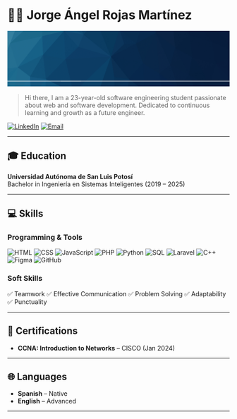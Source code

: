# 👨‍💻 Jorge Ángel Rojas Martínez

![Banner](https://raw.githubusercontent.com/JoeRojas1914/JoeRojas1914/main/Banner.png)

> Hi there, I am a 23-year-old software engineering student passionate about web and software development. Dedicated to continuous learning and growth as a future engineer.

[![LinkedIn](https://img.shields.io/badge/LinkedIn-Profile-blue?style=flat&logo=linkedin)](https://www.linkedin.com/in/jorge-%C3%A1ngel-rojas-mart%C3%ADnez-12292a31b/)
[![Email](https://img.shields.io/badge/Email-jorgeangelrojasmtz@gmail.com-red?style=flat&logo=gmail)](mailto:jorgeangelrojasmtz@gmail.com)

---

## 🎓 Education

**Universidad Autónoma de San Luis Potosí**  
Bachelor in Ingeniería en Sistemas Inteligentes (2019 – 2025)

---

## 💻 Skills

### Programming & Tools
![HTML](https://img.shields.io/badge/HTML-E34F26?style=flat&logo=html5&logoColor=white)
![CSS](https://img.shields.io/badge/CSS-1572B6?style=flat&logo=css3&logoColor=white)
![JavaScript](https://img.shields.io/badge/JavaScript-F7DF1E?style=flat&logo=javascript&logoColor=black)
![PHP](https://img.shields.io/badge/PHP-777BB4?style=flat&logo=php&logoColor=white)
![Python](https://img.shields.io/badge/Python-3776AB?style=flat&logo=python&logoColor=white)
![SQL](https://img.shields.io/badge/SQL-003B57?style=flat&logo=postgresql&logoColor=white)
![Laravel](https://img.shields.io/badge/Laravel-FF2D20?style=flat&logo=laravel&logoColor=white)
![C++](https://img.shields.io/badge/C++-00599C?style=flat&logo=c%2B%2B&logoColor=white)
![Figma](https://img.shields.io/badge/Figma-F24E1E?style=flat&logo=figma&logoColor=white)
![GitHub](https://img.shields.io/badge/GitHub-181717?style=flat&logo=github&logoColor=white)

### Soft Skills
✅ Teamwork
✅ Effective Communication
✅ Problem Solving
✅ Adaptability
✅ Punctuality

---
## 📜 Certifications

- **CCNA: Introduction to Networks** – CISCO (Jan 2024)

---

## 🌐 Languages

- **Spanish** – Native
- **English** – Advanced

---


